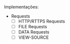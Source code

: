 Implementações:
- Requests
  - [ ] HTTP/RTTPS Requests
  - [ ] FILE Requests
  - [ ] DATA Requests
  - [ ] VIEW-SOURCE
